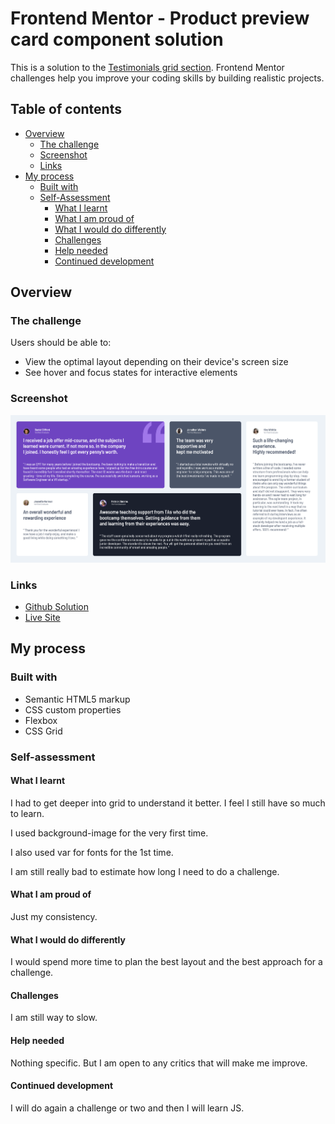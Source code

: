 # Frontend Mentor - Product preview card component solution

This is a solution to the [Testimonials grid section](https://www.frontendmentor.io/learning-paths/building-responsive-layouts--z1qCXVqkD/steps/665075a813eea846b7032c6f/challenge/start). Frontend Mentor challenges help you improve your coding skills by building realistic projects.

## Table of contents

- [Overview](#overview)
  - [The challenge](#the-challenge)
  - [Screenshot](#screenshot)
  - [Links](#links)
- [My process](#my-process)
  - [Built with](#built-with)
  - [Self-Assessment](#Self-assessment)
    - [What I learnt](#What-I-learnt)
    - [What I am proud of](#What-I-am-proud-of)
    - [What I would do differently](#What-I-would-do-differently)
    - [Challenges](#Challenges)
    - [Help needed](#Help-needed)
    - [Continued development](#continued-development)

## Overview

### The challenge

Users should be able to:

- View the optimal layout depending on their device's screen size
- See hover and focus states for interactive elements

### Screenshot

![My solution](./images/solution.png)

### Links

- [Github Solution](https://github.com/RalphPastel972/testimonials-grid-section-main)
- [Live Site](https://ralphpastel972.github.io/testimonials-grid-section-main/)

## My process

### Built with

- Semantic HTML5 markup
- CSS custom properties
- Flexbox
- CSS Grid

### Self-assessment

#### What I learnt

I had to get deeper into grid to understand it better. I feel I still have so much to learn.

I used background-image for the very first time.

I also used var for fonts for the 1st time.

I am still really bad to estimate how long I need to do a challenge.

#### What I am proud of

Just my consistency.

#### What I would do differently

I would spend more time to plan the best layout and the best approach for a challenge.

#### Challenges

I am still way to slow.

#### Help needed

Nothing specific. But I am open to any critics that will make me improve.

#### Continued development

I will do again a challenge or two and then I will learn JS.
